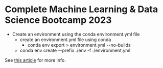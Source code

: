 ﻿# Complete Machine Learning & Data Science Bootcamp 2023

* Create an environment using the conda environment.yml file
  - create an environment.yml file using conda
    + conda env export > environment.yml --no-builds 
  - conda env create --prefix ./env -f ./environment.yml

See [this article](https://stackoverflow.com/questions/64500342/creating-requirements-txt-in-pip-compatible-format-in-a-conda-virtual-environmen) for more info.
